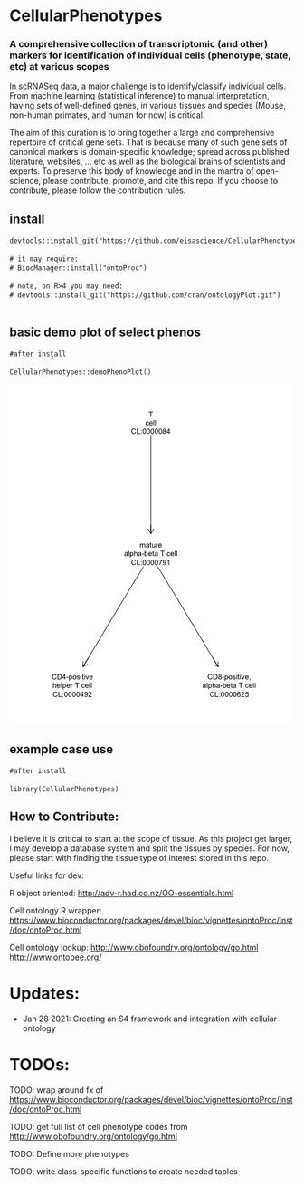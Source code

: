 # CellularPhenotypes

### A comprehensive collection of transcriptomic (and other) markers for identification of individual cells (phenotype, state, etc) at various scopes

In scRNASeq data, a major challenge is to identify/classify individual cells. From machine learning (statistical inference) to manual interpretation, having sets of well-defined genes, in various tissues and species (Mouse, non-human primates, and human for now) is critical. 

The aim of this curation is to bring together a large and comprehensive repertoire of critical gene sets. That is because many of such gene sets of canonical markers is domain-specific knowledge; spread across published literature, websites, ... etc as well as the biological brains of scientists and experts. To preserve this body of knowledge and in the mantra of open-science, please contribute, promote, and cite this repo. If you choose to contribute, please follow the contribution rules. 

## install 

```{r }
devtools::install_git("https://github.com/eisascience/CellularPhenotypes.git")

# it may require:
# BiocManager::install("ontoProc")

# note, on R>4 you may need:
# devtools::install_git("https://github.com/cran/ontologyPlot.git")


```

## basic demo plot of select phenos 

```{r }
#after install

CellularPhenotypes::demoPhenoPlot()

```

![](images/demoplot.png?raw=true)


## example case use

```{r }
#after install

library(CellularPhenotypes)

```

## How to Contribute:
I believe it is critical to start at the scope of tissue. As this project get larger, I may develop a database system and split the tissues by species. For now, please start with finding the tissue type of interest stored in this repo. 

Useful links for dev:

R object oriented: http://adv-r.had.co.nz/OO-essentials.html

Cell ontology R wrapper: https://www.bioconductor.org/packages/devel/bioc/vignettes/ontoProc/inst/doc/ontoProc.html

Cell ontology lookup:
http://www.obofoundry.org/ontology/go.html
http://www.ontobee.org/

# Updates:

- Jan 28 2021: Creating an S4 framework and integration with cellular ontology

# TODOs:

TODO: wrap around fx of  https://www.bioconductor.org/packages/devel/bioc/vignettes/ontoProc/inst/doc/ontoProc.html

TODO: get full list of cell phenotype codes from http://www.obofoundry.org/ontology/go.html

TODO: Define more phenotypes

TODO: write class-specific functions to create needed tables



